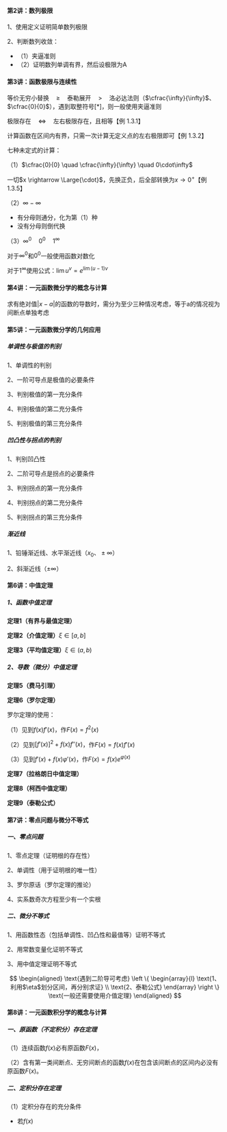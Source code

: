 #### 第2讲：数列极限

1、使用定义证明简单数列极限

2、判断数列收敛：

+ （1）夹逼准则
+ （2）证明数列单调有界，然后设极限为A



#### 第3讲：函数极限与连续性

等价无穷小替换$\quad \ge \quad$泰勒展开$\quad \gt \quad$洛必达法则（$\cfrac{\infty}{\infty}$、$\cfrac{0}{0}$），遇到取整符号$[*]$，则一般使用夹逼准则

极限存在$\quad \Longleftrightarrow \quad$左右极限存在，且相等【例 1.3.1】

计算函数在区间内有界，只需一次计算无定义点的左右极限即可【例 1.3.2】

七种未定式的计算：

（1）$\cfrac{0}{0} \quad \cfrac{\infty}{\infty} \quad 0\cdot\infty$

一切$x \rightarrow \Large{\cdot}$，先换正负，后全部转换为$x \rightarrow 0^+$【例 1.3.5】

（2）$\infty - \infty$

+ 有分母则通分，化为第（1）种
+ 没有分母则倒代换

（3）$\infty^0 \quad 0^0 \quad 1^\infty$

对于$\infty^0$和$0^0$一般使用函数对数化

对于$1^\infty$使用公式：$\lim{u^v}=e^{\lim(u-1)v}$



#### 第4讲：一元函数微分学的概念与计算

求有绝对值$|x-a|$的函数的导数时，需分为至少三种情况考虑，等于a的情况视为间断点单独考虑



#### 第5讲：一元函数微分学的几何应用

##### 单调性与极值的判别

1、单调性的判别

2、一阶可导点是极值的必要条件

3、判别极值的第一充分条件

4、判别极值的第二充分条件

5、判别极值的第三充分条件

##### 凹凸性与拐点的判别

1、判别凹凸性

2、二阶可导点是拐点的必要条件

3、判别拐点的第一充分条件

4、判别拐点的第二充分条件

5、判别拐点的第三充分条件

##### 渐近线

1、铅锤渐近线、水平渐近线（$x_0、\pm \infty$）

2、斜渐近线（$\pm \infty$）



#### 第6讲：中值定理

##### 1、函数中值定理

**定理1（有界与最值定理）**

**定理2（介值定理）**$\xi \in [a,b]$

**定理3（平均值定理）**$\xi \in (a,b)$

##### 2、导数（微分）中值定理

**定理5（费马引理）**

**定理6（罗尔定理）**

罗尔定理的使用：

（1）见到$f(x)f'(x)$，作$F(x)=f^2(x)$

（2）见到$[f'(x)]^2+f(x)f''(x)$，作$F(x)=f(x)f'(x)$

（3）见到$f'(x)+f(x)\varphi'(x)$，作$F(x)=f(x)e^{\varphi(x)}$

**定理7（拉格朗日中值定理）**

**定理8（柯西中值定理）**

**定理9（泰勒公式）**



#### 第7讲：零点问题与微分不等式

##### 一、零点问题

1、零点定理（证明根的存在性）

2、单调性（用于证明根的唯一性）

3、罗尔原话（罗尔定理的推论）

4、实系数奇次方程至少有一个实根

##### 二、微分不等式

1、用函数性态（包括单调性、凹凸性和最值等）证明不等式

2、用常数变量化证明不等式

3、用中值定理证明不等式


$$
\begin{aligned}
\text{遇到二阶导可考虑}
\left \{ 
\begin{array}{l}
\text{1、利用$\eta$划分区间，再分别求证} \\ 
\text{2、泰勒公式}
\end{array}
\right \}
\text{一般还需要使用介值定理}
\end{aligned}
$$


#### 第8讲：一元函数积分学的概念与计算

##### 一、原函数（不定积分）存在定理

（1）连续函数$f(x)$必有原函数$F(x)$，

（2）含有第一类间断点、无穷间断点的函数$f(x)$在包含该间断点的区间内必没有原函数$F(x)$。

##### 二、定积分存在定理

（1）定积分存在的充分条件

+ 若$f(x)$